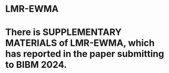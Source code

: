 # LMR-EWMA
# There is SUPPLEMENTARY MATERIALS of LMR-EWMA, which has reported in the paper submitting to BIBM 2024.

